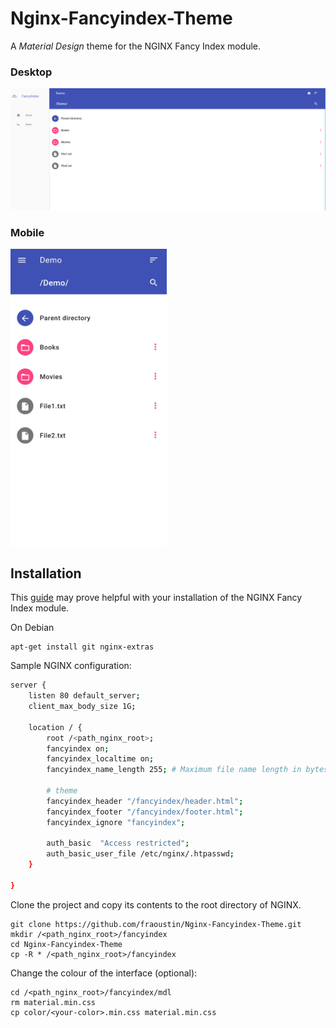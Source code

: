 # Nginx-Fancyindex-Theme

A *Material Design* theme for the NGINX Fancy Index module.

### Desktop
![](images/webview.png)

### Mobile
<img src=images/mobileview.png style="width: 250px"/>

## Installation

This [guide](https://neilmenon.com/blog/install-nginx-fancyindex/) may prove helpful with your installation of the NGINX Fancy Index module.

On Debian

    apt-get install git nginx-extras

Sample NGINX configuration:

```bash
server {
    listen 80 default_server;
    client_max_body_size 1G;
    
    location / {
        root /<path_nginx_root>;
        fancyindex on;
        fancyindex_localtime on;
        fancyindex_name_length 255; # Maximum file name length in bytes, change as you see fit.

        # theme
        fancyindex_header "/fancyindex/header.html";
        fancyindex_footer "/fancyindex/footer.html";
        fancyindex_ignore "fancyindex";

        auth_basic  "Access restricted";
        auth_basic_user_file /etc/nginx/.htpasswd;
    }

}
```

Clone the project and copy its contents to the root directory of NGINX.

    git clone https://github.com/fraoustin/Nginx-Fancyindex-Theme.git
    mkdir /<path_nginx_root>/fancyindex
    cd Nginx-Fancyindex-Theme
    cp -R * /<path_nginx_root>/fancyindex

Change the colour of the interface (optional):

    cd /<path_nginx_root>/fancyindex/mdl
    rm material.min.css 
    cp color/<your-color>.min.css material.min.css


